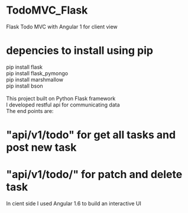 # TodoMVC_Flask
Flask Todo MVC with Angular 1 for client view
# depencies to install using pip

pip install flask <br/>
pip install flask_pymongo<br/>
pip install marshmallow<br/>
pip install bson<br/>
<br/>
This project built on Python Flask framework<br/>
I developed restful api for communicating data <br/>
The end points are:<br/>
# "api/v1/todo" for get all tasks and post new task<br/>
# "api/v1/todo/<todoID>" for patch and delete task <br/>
In cient side I used Angular 1.6 to build an interactive UI
